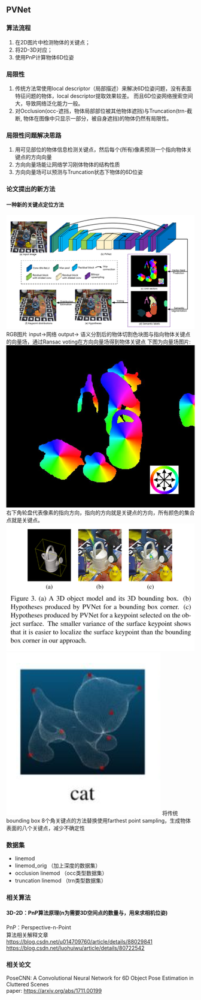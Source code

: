 ## PVNet

### 算法流程
1. 在2D图片中检测物体的关键点；
2. 将2D-3D对应；
3. 使用PnP计算物体6D位姿

### 局限性
1. 传统方法常使用local descriptor（局部描述）来解决6D位姿问题，没有表面特征问题的物体，local descriptor提取效果较差。
而且6D位姿网络搜索空间大，导致网络泛化能力一般。
2. 对Occlusion(occ-遮挡，物体局部部位被其他物体遮挡)与Truncation(trn-截断, 物体在图像中只显示一部分，被自身遮挡)的物体仍然有局限性。

### 局限性问题解决思路
1. 用可见部位的物体信息检测关键点，然后每个(所有)像素预测一个指向物体关键点的方向向量
2. 方向向量场能让网络学习刚体物体的结构性质
3. 方向向量场可以预测与Truncation状态下物体的6D位姿

### 论文提出的新方法
#### 一种新的关键点定位方法
![PVNet](./img/pvnet_network_structure.png)
RGB图片 input->网络 output-> 语义分割后的物体切割色块图与指向物体关键点的向量场，通过Ransac voting在方向向量场得到物体关键点
下图为向量场图片:
![unit_vectors](./img/unit_vectors.png)
右下角轮盘代表像素的指向方向，指向的方向就是关键点的方向，所有颜色的集合点就是关键点。
![bounding_box](./img/pvnet_1.png)
![key_point](./img/pvnet_2.png)
将传统bounding box 8个角关键点的方法替换使用farthest point sampling，生成物体表面的八个关键点，减少不确定性

### 数据集
- linemod
- linemod_orig （加上深度的数据集）
- occlusion linemod （occ类型数据集）
- truncation linemod （trn类型数据集）

### 相关算法
#### 3D-2D：PnP算法原理(n为需要3D空间点的数量与，用来求相机位姿)
PnP：Perspective-n-Point<br>
算法相关解释文章<br>
https://blog.csdn.net/u014709760/article/details/88029841<br>
https://blog.csdn.net/luohuiwu/article/details/80722542

### 相关论文
PoseCNN: A Convolutional Neural Network for 6D Object Pose Estimation in Cluttered Scenes<br>
paper: https://arxiv.org/abs/1711.00199
